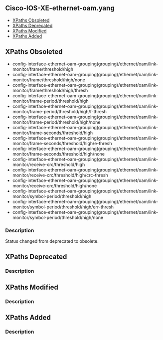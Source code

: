 ## Cisco-IOS-XE-ethernet-oam.yang


- [XPaths Obsoleted](#xpaths-obsoleted)
- [XPaths Deprecated](#xpaths-deprecated)
- [XPaths Modified](#xpaths-modified)
- [XPaths Added](#xpaths-added)

## XPaths Obsoleted

- config-interface-ethernet-oam-grouping(grouping)/ethernet/oam/link-monitor/frame/threshold/high
- config-interface-ethernet-oam-grouping(grouping)/ethernet/oam/link-monitor/frame/threshold/high/none
- config-interface-ethernet-oam-grouping(grouping)/ethernet/oam/link-monitor/frame/threshold/high/thresh
- config-interface-ethernet-oam-grouping(grouping)/ethernet/oam/link-monitor/frame-period/threshold/high
- config-interface-ethernet-oam-grouping(grouping)/ethernet/oam/link-monitor/frame-period/threshold/high/f-thresh
- config-interface-ethernet-oam-grouping(grouping)/ethernet/oam/link-monitor/frame-period/threshold/high/none
- config-interface-ethernet-oam-grouping(grouping)/ethernet/oam/link-monitor/frame-seconds/threshold/high
- config-interface-ethernet-oam-grouping(grouping)/ethernet/oam/link-monitor/frame-seconds/threshold/high/e-thresh
- config-interface-ethernet-oam-grouping(grouping)/ethernet/oam/link-monitor/frame-seconds/threshold/high/none
- config-interface-ethernet-oam-grouping(grouping)/ethernet/oam/link-monitor/receive-crc/threshold/high
- config-interface-ethernet-oam-grouping(grouping)/ethernet/oam/link-monitor/receive-crc/threshold/high/crc-thresh
- config-interface-ethernet-oam-grouping(grouping)/ethernet/oam/link-monitor/receive-crc/threshold/high/none
- config-interface-ethernet-oam-grouping(grouping)/ethernet/oam/link-monitor/symbol-period/threshold/high
- config-interface-ethernet-oam-grouping(grouping)/ethernet/oam/link-monitor/symbol-period/threshold/high/err-thresh
- config-interface-ethernet-oam-grouping(grouping)/ethernet/oam/link-monitor/symbol-period/threshold/high/none

### Description

Status changed from deprecated to obsolete.

## XPaths Deprecated

### Description

## XPaths Modified

### Description

## XPaths Added

### Description
